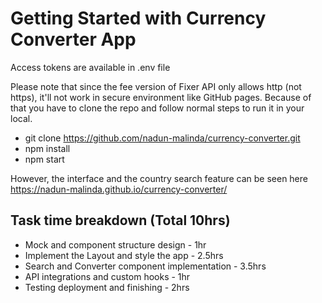 # Getting Started with Currency Converter App
Access tokens are available in .env file

Please note that since the fee version of Fixer API only allows http (not https), it'll not work in secure environment like GitHub pages.
Because of that you have to clone the repo and follow normal steps to run it in your local.

- git clone https://github.com/nadun-malinda/currency-converter.git
- npm install
- npm start

However, the interface and the country search feature can be seen here https://nadun-malinda.github.io/currency-converter/

## Task time breakdown (Total 10hrs)
- Mock and component structure design - 1hr
- Implement the Layout and style the app - 2.5hrs
- Search and Converter component implementation - 3.5hrs
- API integrations and custom hooks - 1hr
- Testing deployment and finishing - 2hrs
